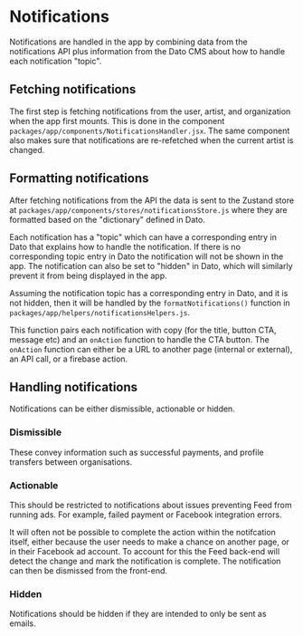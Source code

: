 # Notifications

Notifications are handled in the app by combining data from the notifications API plus information from the Dato CMS about how to handle each notification "topic".

## Fetching notifications

The first step is fetching notifications from the user, artist, and organization when the app first mounts. This is done in the component `packages/app/components/NotificationsHandler.jsx`. The same component also makes sure that notifications are re-refetched when the current artist is changed.

## Formatting notifications

After fetching notifications from the API the data is sent to the Zustand store at `packages/app/components/stores/notificationsStore.js` where they are formatted based on the "dictionary" defined in Dato.

Each notification has a "topic" which can have a corresponding entry in Dato that explains how to handle the notification. If there is no corresponding topic entry in Dato the notification will not be shown in the app. The notification can also be set to "hidden" in Dato, which will similarly prevent it from being displayed in the app.

Assuming the notification topic has a corresponding entry in Dato, and it is not hidden, then it will be handled by the `formatNotifications()` function in `packages/app/helpers/notificationsHelpers.js`.

This function pairs each notification with copy (for the title, button CTA, message etc) and an `onAction` function to handle the CTA button. The `onAction` function can either be a URL to another page (internal or external), an API call, or a firebase action.

## Handling notifications

Notifications can be either dismissible, actionable or hidden.

### Dismissible
These convey information such as successful payments, and profile transfers between organisations.

### Actionable
This should be restricted to notifications about issues preventing Feed from running ads. For example, failed payment or Facebook integration errors.

It will often not be possible to complete the action within the notifcation itself, either because the user needs to make a chance on another page, or in their Facebook ad account. To account for this the Feed back-end will detect the change and mark the notification is complete. The notification can then be dismissed from the front-end.

### Hidden
Notifications should be hidden if they are intended to only be sent as emails.
